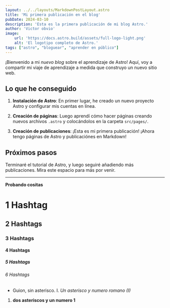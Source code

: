 ```yaml
---
layout: ../../layouts/MarkdownPostLayout.astro
title: 'Mi primera publicación en el blog'
pubDate: 2024-03-10
description: 'Esta es la primera publicación de mi blog Astro.'
author: 'Victor obvio'
image: 
    url: 'https://docs.astro.build/assets/full-logo-light.png'
    alt: 'El logotipo completo de Astro.'
tags: ["astro", "bloguear", "aprender en público"]
---
```

¡Bienvenido a mi _nuevo blog_ sobre el aprendizaje de Astro! Aquí, voy a compartir mi viaje de aprendizaje a medida que construyo un nuevo sitio web.

## Lo que he conseguido


1. **Instalación de Astro**: En primer lugar, he creado un nuevo proyecto Astro y configurar mis cuentas en línea.

2. **Creación de páginas**: Luego aprendí cómo hacer páginas creando nuevos archivos `.astro` y colocándolos en la carpeta `src/pages/`.

3. **Creación de publicaciones**: ¡Esta es mi primera publicación! ¡Ahora tengo páginas de Astro y publicaciónes en Markdown!

## Próximos pasos

Terminaré el tutorial de Astro, y luego seguiré añadiendo más publicaciones. Mira este espacio para más por venir.


----------------------------------------------------------------
**Probando cositas**

# 1 Hashtag
## 2 Hashtags
### 3 Hashtags
#### 4 Hashtags
##### 5 Hashtags
###### 6 Hashtags

- Guion, sin asterisco. 
I. *Un asterisco y numero romano (I)*
1. **dos asteriscos y un numero 1**

